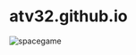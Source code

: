 # atv32.github.io
![spacegame](https://cloud.githubusercontent.com/assets/25214839/22203184/c113cf4e-e139-11e6-89d4-55285c4240cd.gif)
